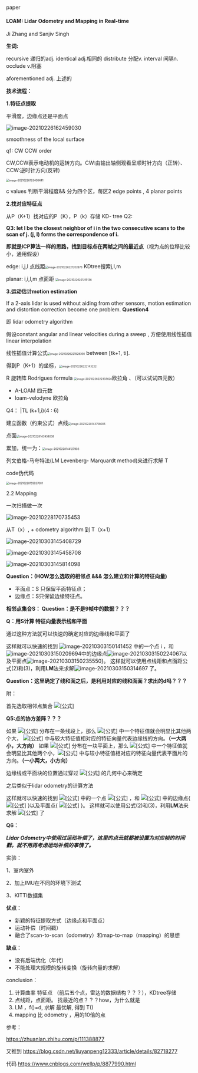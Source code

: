 paper

#### **LOAM: Lidar Odometry and Mapping in Real-time** 

Ji Zhang and Sanjiv Singh

**生词:**

recursive 递归的adj. 	identical adj.相同的 	distribute 分配v.	interval 间隔n.	occlude v.阻塞

aforementioned adj. 上述的

**技术流程：**

**1.特征点提取**

平滑度，边缘点还是平面点

![image-20210226162459030](2.26.assets/image-20210226162459030-1614536314156.png)

smoothness of the local surface 

q1: CW CCW order  

CW,CCW表示电动机的运转方向。CW:由输出轴侧观看呈顺时针方向（正转）、CCW:逆时针方向(反转)

<img src="2.26.assets/image-20210226163408441.png" alt="image-20210226163408441" style="zoom:50%;" />

c values 判断平滑程度&& 分为四个区，每区2 edge points , 4 planar points

**2.找对应特征点**

从P（K+1）找对应的P（K），P（k）存储 KD- tree Q2:

**Q3: let l be the closest neighbor of i in the two consecutive scans to the scan of j. (j, l) forms the correspondence of i.**

**即就是ICP算法一样的思路，找到目标点在两帧之间的最近点**（视为点的位移比较小，通用假设）

edge: i,j,l  点线距<img src="2.26.assets/image-20210226221202673.png" alt="image-20210226221202673" style="zoom:50%;" />		KDtree搜索j,l,m

planar: i,i,l,m  点面距 <img src="2.26.assets/image-20210226221219136.png" alt="image-20210226221219136" style="zoom:50%;" />

**3.运动估计motion estimation**

If a 2-axis lidar is used without aiding from other sensors, motion estimation and distortion correction become one problem. 	 **Question4**

即  lidar odometry algorithm



假设constant angular and linear velocities during a sweep  ,  方便使用线性插值linear interpolation

线性插值计算公式<img src="C:\Users\wys\AppData\Roaming\Typora\typora-user-images\image-20210226221928390.png" alt="image-20210226221928390" style="zoom:50%;" /> 		between [tk+1, ti].

得到P（K+1）的坐标，<img src="C:\Users\wys\AppData\Roaming\Typora\typora-user-images\image-20210226222143222.png" alt="image-20210226222143222" style="zoom:50%;" />

R 旋转阵 Rodrigues formula <img src="C:\Users\wys\AppData\Roaming\Typora\typora-user-images\image-20210226222333620.png" alt="image-20210226222333620" style="zoom:50%;" />欧拉角 	、（可以试试四元数）

- A-LOAM   四元数
- loam-velodyne  欧拉角

Q4： |TL (k+1,i)(4 : 6)

建立函数（约束公式）点线<img src="C:\Users\wys\AppData\Roaming\Typora\typora-user-images\image-20210228143758005.png" alt="image-20210228143758005" style="zoom:50%;" />  

​										点面<img src="C:\Users\wys\AppData\Roaming\Typora\typora-user-images\image-20210228143934038.png" alt="image-20210228143934038" style="zoom:50%;" />

累加，统一为：<img src="C:\Users\wys\AppData\Roaming\Typora\typora-user-images\image-20210228144127903.png" alt="image-20210228144127903" style="zoom:50%;" />

列文伯格-马夸特法(LM Levenberg- Marquardt method)来进行求解  T



code伪代码

<img src="2.26.assets/image-20210228155927001.png" alt="image-20210228155927001" style="zoom:50%;" />



2.2 Mapping

一次扫描做一次

![image-20210228170735453](2.26.assets/image-20210228170735453.png)

从T（x）, + odometry algorithm 到 T（x+1）

![image-20210303145408729](2.26%20LOAM.assets/image-20210303145408729.png)

![image-20210303145458708](2.26%20LOAM.assets/image-20210303145458708.png)



![image-20210303145814098](2.26%20LOAM.assets/image-20210303145814098.png)

**Question：(HOW怎么选取的相邻点   &&& 怎么建立和计算的特征向量)**

- 平面点：S 只保留平面特征点；
- 边缘点：S只保留边缘特征点。



**相邻点集合S： Question：是不是9帧中的数据？？？**

**Q：用S计算	特征向量表示线和平面**

通过这种方法就可以快速的确定对应的边缘线和平面了

这样就可以快速的找到 ![image-20210303150141452](2.26%20LOAM.assets/image-20210303150141452.png) 中的一个点 i ，和![image-20210303150209694](2.26%20LOAM.assets/image-20210303150209694.png)中的边缘点![image-20210303150224067](2.26%20LOAM.assets/image-20210303150224067.png)以及平面点![image-20210303150235550](2.26%20LOAM.assets/image-20210303150235550.png)}。
这样就可以使用点线距和点面距公式(2)和(3)，利用**LM**法来求解![image-20210303150314697](2.26%20LOAM.assets/image-20210303150314697.png) 了。

**Question：这里确定了线和面之后，是利用对应的线和面面？求出的d吗？？？**



附：

首先选取相邻点集合 ![[公式]](https://www.zhihu.com/equation?tex=S)

**Q5:点的协方差阵？？？**

如果 ![[公式]](https://www.zhihu.com/equation?tex=S) 分布在一条线段上，那么 ![[公式]](https://www.zhihu.com/equation?tex=V) 中一个特征值就会明显比其他两个大， ![[公式]](https://www.zhihu.com/equation?tex=E) 中与较大特征值相对应的特征向量代表边缘线的方向。**（一大两小，大方向）**
如果 ![[公式]](https://www.zhihu.com/equation?tex=S) 分布在一块平面上，那么 ![[公式]](https://www.zhihu.com/equation?tex=V) 中一个特征值就会明显比其他两个小，![[公式]](https://www.zhihu.com/equation?tex=E) 中与较小特征值相对应的特征向量代表平面片的方向。**（一小两大，小方向）**

边缘线或平面块的位置通过穿过 ![[公式]](https://www.zhihu.com/equation?tex=S) 的几何中心来确定



之后类似于lidar  odometry的计算方法

这样就可以快速的找到 ![[公式]](https://www.zhihu.com/equation?tex=%5Chat+Q_%7Bk%2B1%7D) 中的一个点 ![[公式]](https://www.zhihu.com/equation?tex=i) ，和 ![[公式]](https://www.zhihu.com/equation?tex=Q_k) 中的边缘点{ ![[公式]](https://www.zhihu.com/equation?tex=j%2Cl) }以及平面点{ ![[公式]](https://www.zhihu.com/equation?tex=j%2Cl%2Cm) }。
这样就可以使用公式(2)和(3)，利用**LM**法来求解 ![[公式]](https://www.zhihu.com/equation?tex=T%5EW_%7Bk%2B1%7D) 了



**Q6：**

***Lidar Odometry中使用过运动补偿了，这里的点云就都被设置为对应帧的时间戳，就不用再考虑运动补偿的事情了。***



实验：

1、室内室外

2、加上IMU在不同的环境下测试

3、KITTI数据集



**优点**：

- 新颖的特征提取方式（边缘点和平面点）
- 运动补偿（时间戳）
- 融合了scan-to-scan（odometry）和map-to-map（mapping）的思想

**缺点**：

- 没有后端优化（年代）
- 不能处理大规模的旋转变换（旋转向量的求解）





conclusion：

1. 计算曲率 特征点  （前后五个点，雷达的数据结构？？？），KDtree存储
2. 点线距，点面距。 找最近的点？？？how，为什么就是
3. LM   ，f()=d,  求解 最优解,  得到  T()
4.  mapping 比 odometry ，用的10倍的点



参考：

https://zhuanlan.zhihu.com/p/111388877

又推到 https://blog.csdn.net/liuyanpeng12333/article/details/82718277

代码 https://www.cnblogs.com/wellp/p/8877990.html